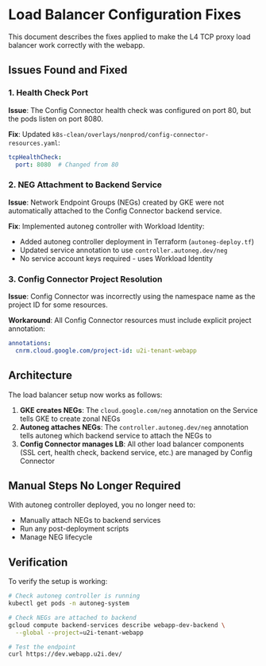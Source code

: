# Load Balancer Configuration Fixes

This document describes the fixes applied to make the L4 TCP proxy load balancer work correctly with the webapp.

## Issues Found and Fixed

### 1. Health Check Port
**Issue**: The Config Connector health check was configured on port 80, but the pods listen on port 8080.

**Fix**: Updated `k8s-clean/overlays/nonprod/config-connector-resources.yaml`:
```yaml
tcpHealthCheck:
  port: 8080  # Changed from 80
```

### 2. NEG Attachment to Backend Service
**Issue**: Network Endpoint Groups (NEGs) created by GKE were not automatically attached to the Config Connector backend service.

**Fix**: Implemented autoneg controller with Workload Identity:
- Added autoneg controller deployment in Terraform (`autoneg-deploy.tf`)
- Updated service annotation to use `controller.autoneg.dev/neg`
- No service account keys required - uses Workload Identity

### 3. Config Connector Project Resolution
**Issue**: Config Connector was incorrectly using the namespace name as the project ID for some resources.

**Workaround**: All Config Connector resources must include explicit project annotation:
```yaml
annotations:
  cnrm.cloud.google.com/project-id: u2i-tenant-webapp
```

## Architecture

The load balancer setup now works as follows:

1. **GKE creates NEGs**: The `cloud.google.com/neg` annotation on the Service tells GKE to create zonal NEGs
2. **Autoneg attaches NEGs**: The `controller.autoneg.dev/neg` annotation tells autoneg which backend service to attach the NEGs to
3. **Config Connector manages LB**: All other load balancer components (SSL cert, health check, backend service, etc.) are managed by Config Connector

## Manual Steps No Longer Required

With autoneg controller deployed, you no longer need to:
- Manually attach NEGs to backend services
- Run any post-deployment scripts
- Manage NEG lifecycle

## Verification

To verify the setup is working:

```bash
# Check autoneg controller is running
kubectl get pods -n autoneg-system

# Check NEGs are attached to backend
gcloud compute backend-services describe webapp-dev-backend \
  --global --project=u2i-tenant-webapp

# Test the endpoint
curl https://dev.webapp.u2i.dev/
```